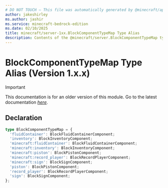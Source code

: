 ```yaml
---
# DO NOT TOUCH — This file was automatically generated by @minecraft/api-docs-generator, to report problems file an issue at https://github.com/Mojang/minecraft-scripting-libraries
author: jakeshirley
ms.author: jashir
ms.service: minecraft-bedrock-edition
ms.date: 02/10/2025
title: minecraft/server-1xx.BlockComponentTypeMap Type Alias
description: Contents of the @minecraft/server.BlockComponentTypeMap type alias (Version 1.x.x).
---
```

# BlockComponentTypeMap Type Alias (Version 1.x.x)

> [!IMPORTANT]
> This documentation is for an older version of this module. Go to the latest documentation [*here*](../../../scriptapi/minecraft/server/BlockComponentTypeMap.md).

## Declaration
```ts
type BlockComponentTypeMap = {
  'fluidContainer': BlockFluidContainerComponent;
  'inventory': BlockInventoryComponent;
  'minecraft:fluidContainer': BlockFluidContainerComponent;
  'minecraft:inventory': BlockInventoryComponent;
  'minecraft:piston': BlockPistonComponent;
  'minecraft:record_player': BlockRecordPlayerComponent;
  'minecraft:sign': BlockSignComponent;
  'piston': BlockPistonComponent;
  'record_player': BlockRecordPlayerComponent;
  'sign': BlockSignComponent;
};
```
